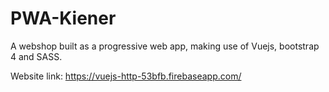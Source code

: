 # PWA-Kiener
A webshop built as a progressive web app, making use of Vuejs, bootstrap 4 and SASS.

Website link: https://vuejs-http-53bfb.firebaseapp.com/
